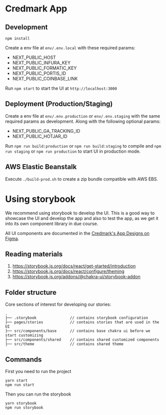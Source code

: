 # Credmark App

## Development

`npm install`

Create a env file at `env/.env.local` with these required params:

- NEXT_PUBLIC_HOST
- NEXT_PUBLIC_INFURA_KEY
- NEXT_PUBLIC_FORMATIC_KEY
- NEXT_PUBLIC_PORTIS_ID
- NEXT_PUBLIC_COINBASE_LINK

Run `npm start` to start the UI at `http://localhost:3000`

## Deployment (Production/Staging)

Create a env file at `env/.env.production` or `env/.env.staging` with the same required params as development. Along with the following optional params:

- NEXT_PUBLIC_GA_TRACKING_ID
- NEXT_PUBLIC_HOTJAR_ID

Run `npm run build:production` or `npm run build:staging` to compile and `npm run staging` or `npm run production` to start UI in production mode.

## AWS Elastic Beanstalk

Execute `./build-prod.sh` to create a zip bundle compatible with AWS EBS.


# Using storybook
We recommend using storybook to develop the UI. This is a good way to showcase the UI and develop the app and also to test the app, as we get it into its own component library in due course.

All UI components are documented in the [Credmark's App Designs on Figma](https://www.figma.com/file/8Bfv8YaIytQwkIih6qeMxn/Design%2FApp?node-id=5%3A3). 

## Reading materials
1. https://storybook.js.org/docs/react/get-started/introduction
2. https://storybook.js.org/docs/react/configure/theming
3. https://storybook.js.org/addons/@chakra-ui/storybook-addon

## Folder structure
Core sections of interest for developing our stories: 
```
.
├── .storybook               // contains storybook configuration
├── pages/stories            // contains stories that are used in the UI
├── src/components/base      // contains base chakra ui before we start customizing
├── src/components/shared    // contains shared customized components 
├── src/theme                // contains shared theme

```

## Commands
First you need to run the project
```
yarn start
npm run start
```
 Then you can run the storybook
```
yarn storybook
npm run storybook
```



